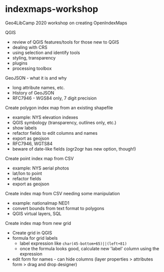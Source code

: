 # indexmaps-workshop
Geo4LibCamp 2020 workshop on creating OpenIndexMaps

QGIS
- review of QGIS features/tools for those new to QGIS
- dealing with CRS
- using selection and identify tools
- styling, transparency
- plugins
- processing toolbox

GeoJSON - what it is and why
- long attribute names, etc.
- History of GeoJSON
- RFC7946 - WGS84 only, 7 digit precision

Create polygon index map from an existing shapefile
- example: NYS elevation indexes
- QGIS symbology (transparency, outlines only, etc.)
- show labels
- refactor fields to edit columns and names
- export as geojson
- RFC7946, WGTS84
- beware of date-like fields (ogr2ogr has new option, though!)

Create point index map from CSV
- example: NYS aerial photos
- lat/lon to point
- refactor fields
- export as geojson

Create index map from CSV needing some manipulation
- example: nationalmap NED1
- convert bounds from text format to polygons
- QGIS virtual layers, SQL

Create index map from new grid
- Create grid in QGIS
- formula for grid labels
  - label expression like `char(45-bottom+65)||(left+81)`
  - once the formula looks good, calculate new 'label' column using the expression
- edit form for names - can hide columns (layer properties > attributes form > drag and drop designer)

